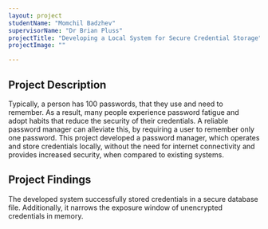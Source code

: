 ```yaml
---
layout: project
studentName: "Momchil Badzhev"
supervisorName: "Dr Brian Pluss"
projectTitle: "Developing a Local System for Secure Credential Storage"
projectImage: ""

---
```


## Project Description
Typically, a person has 100 passwords, that they use and need to remember. As a result, many people experience password fatigue and adopt habits that reduce the security of their credentials. A reliable password manager can alleviate this, by requiring a user to remember only one password. This project developed a password manager, which operates and store credentials locally, without the need for internet connectivity and provides increased security, when compared to existing systems.


## Project Findings
The developed system successfully stored credentials in a secure database file. Additionally, it narrows the exposure window of unencrypted credentials in memory.
